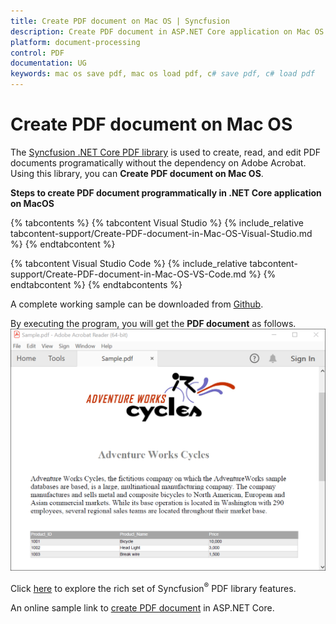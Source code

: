 ```yaml
---
title: Create PDF document on Mac OS | Syncfusion
description: Create PDF document in ASP.NET Core application on Mac OS using Syncfusion .NET Core PDF library without the dependency of Adobe Acrobat.
platform: document-processing
control: PDF
documentation: UG
keywords: mac os save pdf, mac os load pdf, c# save pdf, c# load pdf
---
```


# Create PDF document on Mac OS

The [Syncfusion .NET Core PDF library](https://www.syncfusion.com/document-processing/pdf-framework/net-core) is used to create, read, and edit PDF documents programatically without the dependency on Adobe Acrobat. Using this library, you can **Create PDF document on Mac OS**. 

**Steps to create PDF document programmatically in .NET Core application on MacOS**

{% tabcontents %}
{% tabcontent Visual Studio %}
{% include_relative tabcontent-support/Create-PDF-document-in-Mac-OS-Visual-Studio.md %}
{% endtabcontent %}
 
{% tabcontent Visual Studio Code %}
{% include_relative tabcontent-support/Create-PDF-document-in-Mac-OS-VS-Code.md %}
{% endtabcontent %}
{% endtabcontents %}

A complete working sample can be downloaded from [Github](https://github.com/SyncfusionExamples/PDF-Examples/tree/master/Getting%20Started/Mac).

By executing the program, you will get the **PDF document** as follows.
![Mac OS output PDF document](GettingStarted_images/Open_and_save_output.png)

Click [here](https://www.syncfusion.com/document-processing/pdf-framework/net-core) to explore the rich set of Syncfusion<sup>&reg;</sup> PDF library features.

An online sample link to [create PDF document](https://ej2.syncfusion.com/aspnetcore/PDF/HelloWorld#/material3) in ASP.NET Core. 